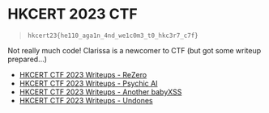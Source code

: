 # HKCERT 2023 CTF

> `hkcert23{he110_aga1n_4nd_we1c0m3_t0_hkc3r7_c7f}`

Not really much code! Clarissa is a newcomer to CTF (but got some writeup prepared...)

- [HKCERT CTF 2023 Writeups - ReZero](https://www.chiiika.com/ctf/hkcert23ctf/2023/11/10/hkcert-ctf-2023-rezero.html)
- [HKCERT CTF 2023 Writeups - Psychic AI](https://www.chiiika.com/ctf/hkcert23ctf/2023/11/10/hkcert-ctf-2023-psychic_ai.html)
- [HKCERT CTF 2023 Writeups - Another babyXSS](https://www.chiiika.com/ctf/hkcert23ctf/2023/11/12/hkcert-ctf-2023-another_babyxss.html)
- [HKCERT CTF 2023 Writeups - Undones](https://www.chiiika.com/ctf/hkcert23ctf/2023/11/10/hkcert-ctf-2023-undone.html)

